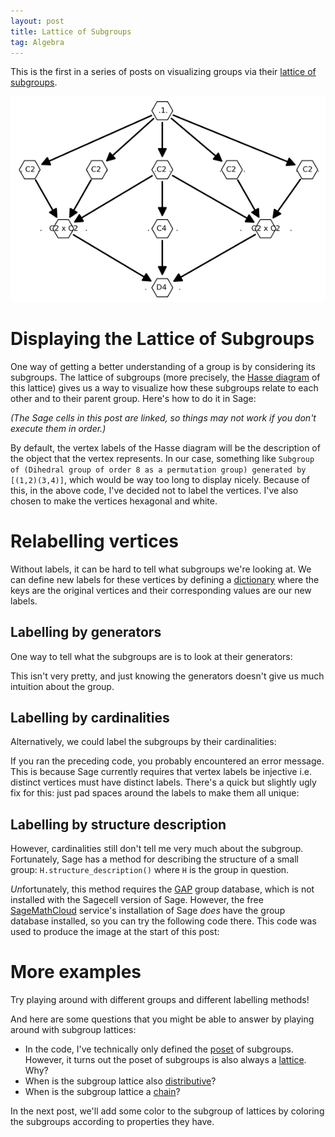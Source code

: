 ```yaml
---
layout: post
title: Lattice of Subgroups
tag: Algebra
---
```


This is the first in a series of posts on visualizing groups via their [lattice of subgroups](http://en.wikipedia.org/wiki/Lattice_of_subgroups).

![Lattice of the dihedral group $D_4$](/images/D4LatticeWhite.png "Lattice of the dihedral group $D_4$.")

<!--more-->

# Displaying the Lattice of Subgroups

One way of getting a better understanding of a group is by considering its subgroups. The lattice of subgroups (more precisely, the [Hasse diagram](http://en.wikipedia.org/wiki/Hasse_diagram) of this lattice) gives us a way to visualize how these subgroups relate to each other and to their parent group. Here's how to do it in Sage:

*(The Sage cells in this post are linked, so things may not work if you don't execute them in order.)*

<div class="linked">
  <script type="text/x-sage">
# Define group and generate list of subgroups of the group
G = DihedralGroup(4)
subgroups = G.subgroups()

# Define f(h,k) = True iff h is a subgroup of k
f = lambda h,k: h.is_subgroup(k)

# Define and display the poset
P = Poset((subgroups, f))
P.plot(label_elements=False, vertex_shape= 'H', vertex_size = 800, vertex_colors = 'white')
  </script>
</div>

By default, the vertex labels of the Hasse diagram will be the description of the object that the vertex represents. In our case, something like `Subgroup of (Dihedral group of order 8 as a permutation group) generated by [(1,2)(3,4)]`, which would be way too long to display nicely. Because of this, in the above code, I've decided not to label the vertices. I've also chosen to make the vertices hexagonal and white.

# Relabelling vertices
Without labels, it can be hard to tell what subgroups we're looking at. We can define new labels for these vertices by defining a [dictionary](https://docs.python.org/2/tutorial/datastructures.html#dictionaries) where the keys are the original vertices and their corresponding values are our new labels.

## Labelling by generators
One way to tell what the subgroups are is to look at their generators:

<div class="linked">
  <script type="text/x-sage">
# Label by generators
label = {x : str(x.gens())[1:-1] for x in subgroups}

# Display the poset with new labels
P.plot(element_labels = label, vertex_shape= 'H', vertex_size = 800, vertex_colors = 'white')
  </script>
</div>

This isn't very pretty, and just knowing the generators doesn't give us much intuition about the group.

## Labelling by cardinalities
Alternatively, we could label the subgroups by their cardinalities:

<div class="linked">
  <script type="text/x-sage">
# Label by size
label = {x : str(len(x)) for x in subgroups}
P.plot(element_labels = label, vertex_shape= 'H', vertex_size = 800, vertex_colors = 'white')
  </script>
</div>

If you ran the preceding code, you probably encountered an error message. This is because Sage currently requires that vertex labels be injective i.e. distinct vertices must have distinct labels. There's a quick but slightly ugly fix for this: just pad spaces around the labels to make them all unique:

<div class = "linked">
  <script type="text/x-sage">
# Label by size
label = {subgroups[i] :"." + " "*floor(i/2) + str(len(subgroups[i])) + " "*ceil(i/2) + "." for i in range(len(subgroups))}
P.plot(element_labels = label, vertex_shape= 'H', vertex_size = 800, vertex_colors = 'white')
  </script>
</div>

## Labelling by structure description
However, cardinalities still don't tell me very much about the subgroup. Fortunately, Sage has a method for describing the structure of a small group: `H.structure_description()` where `H` is the group in question.

*Un*fortunately, this method requires the [GAP](http://www.gap-system.org/) group database, which is not installed with the Sagecell version of Sage. However, the free [SageMathCloud](https://cloud.sagemath.com/) service's installation of Sage *does* have the group database installed, so you can try the following code there. This code was used to produce the image at the start of this post:

<div class="sage">
  <script type="text/x-sage">
# Define group and list of subgroups
G = DihedralGroup(4)
subgroups = G.subgroups()

# Label using structure_description()
label = {subgroups[i]: "." +" "*floor(i/2) + subgroups[i].structure_description()  + " "*ceil(i/2) + "." for i in range(len(subgroups))}

# Display poset
G_Poset = Poset((subgroups,lambda h,k: h.is_subgroup(k)))
G_Poset.plot(vertex_colors = "white", element_labels = label, vertex_size= 800, vertex_shape='H', layout='acyclic').show()
  </script>
</div>

# More examples
Try playing around with different groups and different labelling methods!

<div class="auto">
  <script type="text/x-sage">
# Some small groups
KQ   = [KleinFourGroup(), QuaternionGroup()]
Symm = [SymmetricGroup(N) for N in [1,2,3]]
Alte = [AlternatingGroup(N) for N in [3,4]]
Cycl = [CyclicPermutationGroup(N) for N in [8,12,30,60]]
Dicy = [DicyclicGroup(N) for N in [3,4,5]]
Dihe = [DihedralGroup(N) for N in [4,5,6,7,8]]

group_list = KQ + Symm + Alte + Cycl + Dicy + Dihe

@interact
def subgroup_lattices(Group = selector(values = group_list, buttons=False),
                      Label = selector(values =['None','Generators', 'Cardinality','Structure Description (only in SageMathCloud)'], default='Cardinality', buttons=False)):
    # Define group and list of subgroups
    G = Group
    subgroups = G.subgroups()
    
    # Define labels
    label_elements = True
    if Label == 'None':
        label_elements = False
        element_labels = None
    elif Label == 'Generators':        
        element_labels = {x : str(x.gens())[1:-1] for x in subgroups}
    elif Label == 'Cardinality':
        element_labels = {subgroups[i] : "." + " "*floor(i/2) + str(len(subgroups[i])) + " "*ceil(i/2) + "." for i in range(len(subgroups))}
    elif Label == 'Structure Description (only in SageMathCloud)':
        element_labels = {subgroups[i]: "." +" "*(0+i) + subgroups[i].structure_description()  + " "*(0+i) + "." for i in range(len(subgroups))}
    
    # Define and display poset
    P = Poset((subgroups, lambda h,k: h.is_subgroup(k) ))
    P.plot(label_elements=label_elements, element_labels = element_labels, vertex_shape= 'H', vertex_size = 800, vertex_colors = 'white').show()    
  </script>
</div>

And here are some questions that you might be able to answer by playing around with subgroup lattices:

- In the code, I've technically only defined the [poset](http://en.wikipedia.org/wiki/Partially_ordered_set) of subgroups. However, it turns out the poset of subgroups is also always a  [lattice](http://en.wikipedia.org/wiki/Lattice_%28order%29). Why?
- When is the subgroup lattice also [distributive](http://en.wikipedia.org/wiki/Distributive_lattice)?
- When is the subgroup lattice a [chain](http://en.wikipedia.org/wiki/Total_order)?

In the next post, we'll add some color to the subgroup of lattices by coloring the subgroups according to properties they have.
